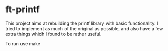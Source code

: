 # ft-printf

This project aims at rebuilding the printf library with basic functionality. I tried to implement as much of the original as possible, and also have a few extra things which I found to be rather useful.

To run use make
